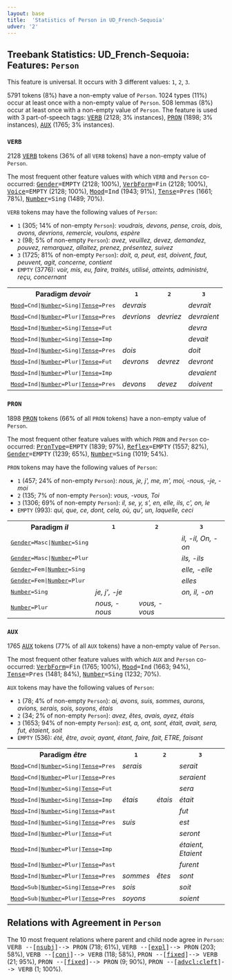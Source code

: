 ```yaml
---
layout: base
title:  'Statistics of Person in UD_French-Sequoia'
udver: '2'
---
```


## Treebank Statistics: UD_French-Sequoia: Features: `Person`

This feature is universal.
It occurs with 3 different values: `1`, `2`, `3`.

5791 tokens (8%) have a non-empty value of `Person`.
1024 types (11%) occur at least once with a non-empty value of `Person`.
508 lemmas (8%) occur at least once with a non-empty value of `Person`.
The feature is used with 3 part-of-speech tags: <tt><a href="fr_sequoia-pos-VERB.html">VERB</a></tt> (2128; 3% instances), <tt><a href="fr_sequoia-pos-PRON.html">PRON</a></tt> (1898; 3% instances), <tt><a href="fr_sequoia-pos-AUX.html">AUX</a></tt> (1765; 3% instances).

### `VERB`

2128 <tt><a href="fr_sequoia-pos-VERB.html">VERB</a></tt> tokens (36% of all `VERB` tokens) have a non-empty value of `Person`.

The most frequent other feature values with which `VERB` and `Person` co-occurred: <tt><a href="fr_sequoia-feat-Gender.html">Gender</a></tt><tt>=EMPTY</tt> (2128; 100%), <tt><a href="fr_sequoia-feat-VerbForm.html">VerbForm</a></tt><tt>=Fin</tt> (2128; 100%), <tt><a href="fr_sequoia-feat-Voice.html">Voice</a></tt><tt>=EMPTY</tt> (2128; 100%), <tt><a href="fr_sequoia-feat-Mood.html">Mood</a></tt><tt>=Ind</tt> (1943; 91%), <tt><a href="fr_sequoia-feat-Tense.html">Tense</a></tt><tt>=Pres</tt> (1661; 78%), <tt><a href="fr_sequoia-feat-Number.html">Number</a></tt><tt>=Sing</tt> (1489; 70%).

`VERB` tokens may have the following values of `Person`:

* `1` (305; 14% of non-empty `Person`): <em>voudrais, devons, pense, crois, dois, avons, devrions, remercie, voulons, espère</em>
* `2` (98; 5% of non-empty `Person`): <em>avez, veuillez, devez, demandez, pouvez, remarquez, allaitez, prenez, présentez, suivez</em>
* `3` (1725; 81% of non-empty `Person`): <em>doit, a, peut, est, doivent, faut, peuvent, agit, concerne, contient</em>
* `EMPTY` (3776): <em>voir, mis, eu, faire, traités, utilisé, atteints, administré, reçu, concernant</em>

<table>
  <tr><th>Paradigm <i>devoir</i></th><th><tt>1</tt></th><th><tt>2</tt></th><th><tt>3</tt></th></tr>
  <tr><td><tt><tt><a href="fr_sequoia-feat-Mood.html">Mood</a></tt><tt>=Cnd</tt>|<tt><a href="fr_sequoia-feat-Number.html">Number</a></tt><tt>=Sing</tt>|<tt><a href="fr_sequoia-feat-Tense.html">Tense</a></tt><tt>=Pres</tt></tt></td><td><em>devrais</em></td><td></td><td><em>devrait</em></td></tr>
  <tr><td><tt><tt><a href="fr_sequoia-feat-Mood.html">Mood</a></tt><tt>=Cnd</tt>|<tt><a href="fr_sequoia-feat-Number.html">Number</a></tt><tt>=Plur</tt>|<tt><a href="fr_sequoia-feat-Tense.html">Tense</a></tt><tt>=Pres</tt></tt></td><td><em>devrions</em></td><td><em>devriez</em></td><td><em>devraient</em></td></tr>
  <tr><td><tt><tt><a href="fr_sequoia-feat-Mood.html">Mood</a></tt><tt>=Ind</tt>|<tt><a href="fr_sequoia-feat-Number.html">Number</a></tt><tt>=Sing</tt>|<tt><a href="fr_sequoia-feat-Tense.html">Tense</a></tt><tt>=Fut</tt></tt></td><td></td><td></td><td><em>devra</em></td></tr>
  <tr><td><tt><tt><a href="fr_sequoia-feat-Mood.html">Mood</a></tt><tt>=Ind</tt>|<tt><a href="fr_sequoia-feat-Number.html">Number</a></tt><tt>=Sing</tt>|<tt><a href="fr_sequoia-feat-Tense.html">Tense</a></tt><tt>=Imp</tt></tt></td><td></td><td></td><td><em>devait</em></td></tr>
  <tr><td><tt><tt><a href="fr_sequoia-feat-Mood.html">Mood</a></tt><tt>=Ind</tt>|<tt><a href="fr_sequoia-feat-Number.html">Number</a></tt><tt>=Sing</tt>|<tt><a href="fr_sequoia-feat-Tense.html">Tense</a></tt><tt>=Pres</tt></tt></td><td><em>dois</em></td><td></td><td><em>doit</em></td></tr>
  <tr><td><tt><tt><a href="fr_sequoia-feat-Mood.html">Mood</a></tt><tt>=Ind</tt>|<tt><a href="fr_sequoia-feat-Number.html">Number</a></tt><tt>=Plur</tt>|<tt><a href="fr_sequoia-feat-Tense.html">Tense</a></tt><tt>=Fut</tt></tt></td><td><em>devrons</em></td><td><em>devrez</em></td><td><em>devront</em></td></tr>
  <tr><td><tt><tt><a href="fr_sequoia-feat-Mood.html">Mood</a></tt><tt>=Ind</tt>|<tt><a href="fr_sequoia-feat-Number.html">Number</a></tt><tt>=Plur</tt>|<tt><a href="fr_sequoia-feat-Tense.html">Tense</a></tt><tt>=Imp</tt></tt></td><td></td><td></td><td><em>devaient</em></td></tr>
  <tr><td><tt><tt><a href="fr_sequoia-feat-Mood.html">Mood</a></tt><tt>=Ind</tt>|<tt><a href="fr_sequoia-feat-Number.html">Number</a></tt><tt>=Plur</tt>|<tt><a href="fr_sequoia-feat-Tense.html">Tense</a></tt><tt>=Pres</tt></tt></td><td><em>devons</em></td><td><em>devez</em></td><td><em>doivent</em></td></tr>
</table>

### `PRON`

1898 <tt><a href="fr_sequoia-pos-PRON.html">PRON</a></tt> tokens (66% of all `PRON` tokens) have a non-empty value of `Person`.

The most frequent other feature values with which `PRON` and `Person` co-occurred: <tt><a href="fr_sequoia-feat-PronType.html">PronType</a></tt><tt>=EMPTY</tt> (1839; 97%), <tt><a href="fr_sequoia-feat-Reflex.html">Reflex</a></tt><tt>=EMPTY</tt> (1557; 82%), <tt><a href="fr_sequoia-feat-Gender.html">Gender</a></tt><tt>=EMPTY</tt> (1239; 65%), <tt><a href="fr_sequoia-feat-Number.html">Number</a></tt><tt>=Sing</tt> (1019; 54%).

`PRON` tokens may have the following values of `Person`:

* `1` (457; 24% of non-empty `Person`): <em>nous, je, j', me, m', moi, -nous, -je, -moi</em>
* `2` (135; 7% of non-empty `Person`): <em>vous, -vous, Toi</em>
* `3` (1306; 69% of non-empty `Person`): <em>il, se, y, s', en, elle, ils, c', on, le</em>
* `EMPTY` (993): <em>qui, que, ce, dont, cela, où, qu', un, laquelle, ceci</em>

<table>
  <tr><th>Paradigm <i>il</i></th><th><tt>1</tt></th><th><tt>2</tt></th><th><tt>3</tt></th></tr>
  <tr><td><tt><tt><a href="fr_sequoia-feat-Gender.html">Gender</a></tt><tt>=Masc</tt>|<tt><a href="fr_sequoia-feat-Number.html">Number</a></tt><tt>=Sing</tt></tt></td><td></td><td></td><td><em>il, -il, On, -on</em></td></tr>
  <tr><td><tt><tt><a href="fr_sequoia-feat-Gender.html">Gender</a></tt><tt>=Masc</tt>|<tt><a href="fr_sequoia-feat-Number.html">Number</a></tt><tt>=Plur</tt></tt></td><td></td><td></td><td><em>ils, -ils</em></td></tr>
  <tr><td><tt><tt><a href="fr_sequoia-feat-Gender.html">Gender</a></tt><tt>=Fem</tt>|<tt><a href="fr_sequoia-feat-Number.html">Number</a></tt><tt>=Sing</tt></tt></td><td></td><td></td><td><em>elle, -elle</em></td></tr>
  <tr><td><tt><tt><a href="fr_sequoia-feat-Gender.html">Gender</a></tt><tt>=Fem</tt>|<tt><a href="fr_sequoia-feat-Number.html">Number</a></tt><tt>=Plur</tt></tt></td><td></td><td></td><td><em>elles</em></td></tr>
  <tr><td><tt><tt><a href="fr_sequoia-feat-Number.html">Number</a></tt><tt>=Sing</tt></tt></td><td><em>je, j', -je</em></td><td></td><td><em>on, il, -on</em></td></tr>
  <tr><td><tt><tt><a href="fr_sequoia-feat-Number.html">Number</a></tt><tt>=Plur</tt></tt></td><td><em>nous, -nous</em></td><td><em>vous, -vous</em></td><td></td></tr>
</table>

### `AUX`

1765 <tt><a href="fr_sequoia-pos-AUX.html">AUX</a></tt> tokens (77% of all `AUX` tokens) have a non-empty value of `Person`.

The most frequent other feature values with which `AUX` and `Person` co-occurred: <tt><a href="fr_sequoia-feat-VerbForm.html">VerbForm</a></tt><tt>=Fin</tt> (1765; 100%), <tt><a href="fr_sequoia-feat-Mood.html">Mood</a></tt><tt>=Ind</tt> (1663; 94%), <tt><a href="fr_sequoia-feat-Tense.html">Tense</a></tt><tt>=Pres</tt> (1481; 84%), <tt><a href="fr_sequoia-feat-Number.html">Number</a></tt><tt>=Sing</tt> (1232; 70%).

`AUX` tokens may have the following values of `Person`:

* `1` (78; 4% of non-empty `Person`): <em>ai, avons, suis, sommes, aurons, avions, serais, sois, soyons, étais</em>
* `2` (34; 2% of non-empty `Person`): <em>avez, êtes, avais, ayez, étais</em>
* `3` (1653; 94% of non-empty `Person`): <em>est, a, ont, sont, était, avait, sera, fut, étaient, soit</em>
* `EMPTY` (536): <em>été, être, avoir, ayant, étant, faire, fait, ETRE, faisant</em>

<table>
  <tr><th>Paradigm <i>être</i></th><th><tt>1</tt></th><th><tt>2</tt></th><th><tt>3</tt></th></tr>
  <tr><td><tt><tt><a href="fr_sequoia-feat-Mood.html">Mood</a></tt><tt>=Cnd</tt>|<tt><a href="fr_sequoia-feat-Number.html">Number</a></tt><tt>=Sing</tt>|<tt><a href="fr_sequoia-feat-Tense.html">Tense</a></tt><tt>=Pres</tt></tt></td><td><em>serais</em></td><td></td><td><em>serait</em></td></tr>
  <tr><td><tt><tt><a href="fr_sequoia-feat-Mood.html">Mood</a></tt><tt>=Cnd</tt>|<tt><a href="fr_sequoia-feat-Number.html">Number</a></tt><tt>=Plur</tt>|<tt><a href="fr_sequoia-feat-Tense.html">Tense</a></tt><tt>=Pres</tt></tt></td><td></td><td></td><td><em>seraient</em></td></tr>
  <tr><td><tt><tt><a href="fr_sequoia-feat-Mood.html">Mood</a></tt><tt>=Ind</tt>|<tt><a href="fr_sequoia-feat-Number.html">Number</a></tt><tt>=Sing</tt>|<tt><a href="fr_sequoia-feat-Tense.html">Tense</a></tt><tt>=Fut</tt></tt></td><td></td><td></td><td><em>sera</em></td></tr>
  <tr><td><tt><tt><a href="fr_sequoia-feat-Mood.html">Mood</a></tt><tt>=Ind</tt>|<tt><a href="fr_sequoia-feat-Number.html">Number</a></tt><tt>=Sing</tt>|<tt><a href="fr_sequoia-feat-Tense.html">Tense</a></tt><tt>=Imp</tt></tt></td><td><em>étais</em></td><td><em>étais</em></td><td><em>était</em></td></tr>
  <tr><td><tt><tt><a href="fr_sequoia-feat-Mood.html">Mood</a></tt><tt>=Ind</tt>|<tt><a href="fr_sequoia-feat-Number.html">Number</a></tt><tt>=Sing</tt>|<tt><a href="fr_sequoia-feat-Tense.html">Tense</a></tt><tt>=Past</tt></tt></td><td></td><td></td><td><em>fut</em></td></tr>
  <tr><td><tt><tt><a href="fr_sequoia-feat-Mood.html">Mood</a></tt><tt>=Ind</tt>|<tt><a href="fr_sequoia-feat-Number.html">Number</a></tt><tt>=Sing</tt>|<tt><a href="fr_sequoia-feat-Tense.html">Tense</a></tt><tt>=Pres</tt></tt></td><td><em>suis</em></td><td></td><td><em>est</em></td></tr>
  <tr><td><tt><tt><a href="fr_sequoia-feat-Mood.html">Mood</a></tt><tt>=Ind</tt>|<tt><a href="fr_sequoia-feat-Number.html">Number</a></tt><tt>=Plur</tt>|<tt><a href="fr_sequoia-feat-Tense.html">Tense</a></tt><tt>=Fut</tt></tt></td><td></td><td></td><td><em>seront</em></td></tr>
  <tr><td><tt><tt><a href="fr_sequoia-feat-Mood.html">Mood</a></tt><tt>=Ind</tt>|<tt><a href="fr_sequoia-feat-Number.html">Number</a></tt><tt>=Plur</tt>|<tt><a href="fr_sequoia-feat-Tense.html">Tense</a></tt><tt>=Imp</tt></tt></td><td></td><td></td><td><em>étaient, Etaient</em></td></tr>
  <tr><td><tt><tt><a href="fr_sequoia-feat-Mood.html">Mood</a></tt><tt>=Ind</tt>|<tt><a href="fr_sequoia-feat-Number.html">Number</a></tt><tt>=Plur</tt>|<tt><a href="fr_sequoia-feat-Tense.html">Tense</a></tt><tt>=Past</tt></tt></td><td></td><td></td><td><em>furent</em></td></tr>
  <tr><td><tt><tt><a href="fr_sequoia-feat-Mood.html">Mood</a></tt><tt>=Ind</tt>|<tt><a href="fr_sequoia-feat-Number.html">Number</a></tt><tt>=Plur</tt>|<tt><a href="fr_sequoia-feat-Tense.html">Tense</a></tt><tt>=Pres</tt></tt></td><td><em>sommes</em></td><td><em>êtes</em></td><td><em>sont</em></td></tr>
  <tr><td><tt><tt><a href="fr_sequoia-feat-Mood.html">Mood</a></tt><tt>=Sub</tt>|<tt><a href="fr_sequoia-feat-Number.html">Number</a></tt><tt>=Sing</tt>|<tt><a href="fr_sequoia-feat-Tense.html">Tense</a></tt><tt>=Pres</tt></tt></td><td><em>sois</em></td><td></td><td><em>soit</em></td></tr>
  <tr><td><tt><tt><a href="fr_sequoia-feat-Mood.html">Mood</a></tt><tt>=Sub</tt>|<tt><a href="fr_sequoia-feat-Number.html">Number</a></tt><tt>=Plur</tt>|<tt><a href="fr_sequoia-feat-Tense.html">Tense</a></tt><tt>=Pres</tt></tt></td><td><em>soyons</em></td><td></td><td><em>soient</em></td></tr>
</table>

## Relations with Agreement in `Person`

The 10 most frequent relations where parent and child node agree in `Person`:
<tt>VERB --[<tt><a href="fr_sequoia-dep-nsubj.html">nsubj</a></tt>]--> PRON</tt> (718; 61%),
<tt>VERB --[<tt><a href="fr_sequoia-dep-expl.html">expl</a></tt>]--> PRON</tt> (203; 58%),
<tt>VERB --[<tt><a href="fr_sequoia-dep-conj.html">conj</a></tt>]--> VERB</tt> (118; 58%),
<tt>PRON --[<tt><a href="fr_sequoia-dep-fixed.html">fixed</a></tt>]--> VERB</tt> (21; 95%),
<tt>PRON --[<tt><a href="fr_sequoia-dep-fixed.html">fixed</a></tt>]--> PRON</tt> (9; 90%),
<tt>PRON --[<tt><a href="fr_sequoia-dep-advcl-cleft.html">advcl:cleft</a></tt>]--> VERB</tt> (1; 100%).

